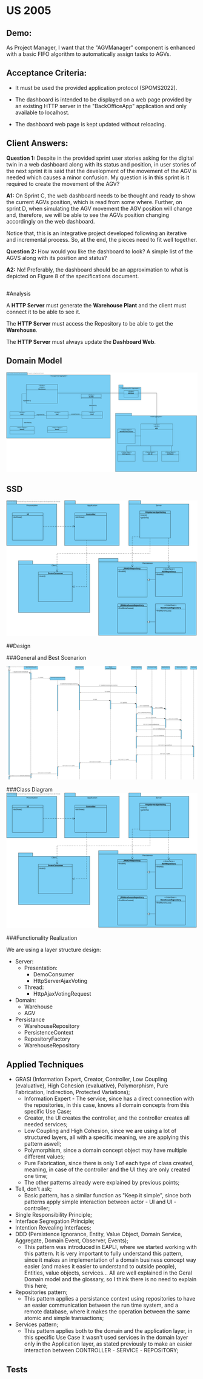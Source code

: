 US 2005
=======================================

## **Demo:**

As Project Manager, I want that the "AGVManager" component is enhanced with a basic FIFO algorithm to automatically assign tasks to AGVs.

## Acceptance Criteria:

* It must be used the provided application protocol (SPOMS2022).

* The dashboard is intended to be displayed on a web page provided by an existing HTTP server in the "BackOfficeApp" application and only available to localhost.

* The dashboard web page is kept updated without reloading.

## Client Answers:

**Question 1:** Despite in the provided sprint user stories asking for the digital twin in a web dashboard along with its status and position, 
in user stories of the next sprint it is said that the development of the movement of the AGV is needed which causes a minor confusion. 
My question is in this sprint is it required to create the movement of the AGV?

**A1:** On Sprint C, the web dashboard needs to be thought and ready to show the current AGVs position, which is read from some where. Further, on sprint D, when simulating the AGV movement the AGV position will change and, therefore, we will be able to see the AGVs position changing accordingly on the web dashboard.

Notice that, this is an integrative project developed following an iterative and incremental process. So, at the end, the pieces need to fit well together.

**Question 2:** How would you like the dashboard to look? A simple list of the AGVS along with its position and status?

**A2:** No! Preferably, the dashboard should be an approximation to what is depicted on Figure 8 of the specifications document.

## 
#Analysis

A **HTTP Server** must generate the **Warehouse Plant** and the client must connect it to be able to see it.

The **HTTP Server** must access the Repository to be able to get the **Warehouse**.

The **HTTP Server** must always update the **Dashboard Web**.

## Domain Model

![US5002DM](MD2005.svg)

## SSD

![US5002SSD](SSD2005.svg)

##Design

###General and Best Scenarion


![US2005SD](SD2005.svg)

###Class Diagram
![US2005CD](CD2005.svg)

###Functionality Realization

We are using a layer structure design:

* Server:
    * Presentation:
        * DemoConsumer
        * HttpServerAjaxVoting
    * Thread:
        * HttpAjaxVotingRequest
* Domain:
    * Warehouse
    * AGV
* Persistance
    * WarehouseRepository
    * PersistenceContext
    * RepositoryFactory
    * WarehouseRepository

## Applied Techniques

* GRASI (Information Expert, Creator, Controller, Low Coupling (evaluative), High Cohesion (evaluative), Polymorphism, Pure Fabrication, Indirection, Protected Variations);
    + Information Expert - The service, since has a direct connection with the repositories, in this case, knows all domain concepts from this specific Use Case;
    + Creator, the UI creates the controller, and the controller creates all needed services;
    + Low Coupling and High Cohesion, since we are using a lot of structured layers, all with a specific meaning, we are applying this pattern aswell;
    + Polymorphism, since a domain concept object may have multiple different values;
    + Pure Fabrication, since there is only 1 of each type of class created, meaning, in case of the controller and the UI they are only created one time;
    + The other patterns already were explained by previous points;
* Tell, don't ask;
    + Basic pattern, has a similar function as "Keep it simple", since both patterns apply simple interaction between actor - UI and UI - controller;
* Single Responsibility Principle;
* Interface Segregation Principle;
* Intention Revealing Interfaces;
* DDD (Persistence Ignorance, Entity, Value Object, Domain Service, Aggregate, Domain Event, Observer, Events);
    + This pattern was introduced in EAPLI, where we started working with this pattern. It is very important to fully understand this pattern, since it makes an implementation of a domain business concept way easier (and makes it easier to understand to outside people), Entities, value objects, services... All are well explained in the Geral Domain model and the glossary, so I think there is no need to explain this here;
* Repositories pattern;
    + This pattern applies a persistance context using repositories to have an easier communication between the run time system, and a remote database, where it makes the operation between the same atomic and simple transactions;
* Services pattern;
    + This pattern applies both to the domain and the application layer, in this specific Use Case it wasn't used services in the domain layer only in the Application layer, as stated previously to make an easier interaction between CONTROLLER - SERVICE - REPOSITORY;

## Tests
